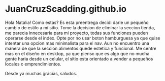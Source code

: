 # JuanCruzScadding.github.io
Hola Natalia! Como estas?
Es esta preentrega decidi darle un pequeño cambio de estilo a mi sitio. Tome la decision de eliminar la seccion tienda, me parecia innecesaria para mi proyecto, todas sus funciones pueden operarse desde el index.
Opte por no usar boton hamburguesa ya que quise intentar una opcion mas minimalista para el nav.
Aun no encuentro una manera de que la seccion alimentos quede estetica y funcional.
Me centre mas en el diseño en desktop, ya que pienso que es algo que no mucha gente haria desde un celular, el sitio esta orientado a vender a pequeños locales o emprendimientos.


Desde ya muchas gracias, saludos.

